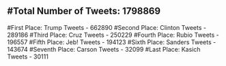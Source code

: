 #Total Number of Tweets: 1798869 
---
#First Place: Trump Tweets - 662890
#Second Place: Clinton Tweets - 289186
#Third Place: Cruz Tweets - 250229
#Fourth Place: Rubio Tweets - 196557
#Fifth Place: Jeb! Tweets - 194123
#Sixth Place: Sanders Tweets - 143674
#Seventh Place: Carson Tweets - 32099
#Last Place: Kasich Tweets - 30111
